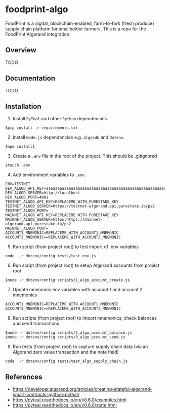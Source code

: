 # foodprint-algo

FoodPrint is a digital, blockchain-enabled, farm-to-fork (fresh produce) supply chain platform for smallholder farmers. 
This is a repo for the FoodPrint Algorand integration.


## Overview
TODO

## Documentation
TODO

## Installation

1. Install `PyTeal` and other `Python` dependencies. 
```
$pip install -r requirements.txt
```

2. Install `Node.js` dependencies e.g. `algosdk` and `dotenv`. 
```
$npm install1
```

3. Create a `.env` file in the root of the project. This should be .gitignored
```
$touch .env
```

4. Add environment variables to `.env`. 
```
ENV=TESTNET
DEV_ALGOD_API_KEY=aaaaaaaaaaaaaaaaaaaaaaaaaaaaaaaaaaaaaaaaaaaaaaaaaaaaaaaaaaaaaaaa
DEV_ALGOD_SERVER=http://localhost
DEV_ALGOD_PORT=4001
TESTNET_ALGOD_API_KEY=REPLACEME_WITH_PURESTAKE_KEY
TESTNET_ALGOD_SERVER=https://testnet-algorand.api.purestake.io/ps2
TESTNET_ALGOD_PORT=
MAINNET_ALGOD_API_KEY=REPLACEME_WITH_PURESTAKE_KEY
MAINNET_ALGOD_SERVER=https:https://mainnet-algorand.api.purestake.io/ps2
MAINNET_ALGOD_PORT=
ACCOUNT1_MNEMONIC=REPLACEME_WITH_ACCOUNT1_MNEMONIC
ACCOUNT2_MNEMONIC==REPLACEME_WITH_ACCOUNT2_MNEMONIC
```

5. Run script (from project root) to test import of .env variables
```
node  -r dotenv/config tests/test_env.js
```

6. Run script (from project root) to setup Algorand accounts from project root
```
$node -r dotenv/config scripts/1_algo_account_create.js  
```

7. Update mnemonic env variables with account 1 and account 2 mnemonics
```
ACCOUNT1_MNEMONIC=REPLACEME_WITH_ACCOUNT1_MNEMONIC
ACCOUNT2_MNEMONIC==REPLACEME_WITH_ACCOUNT2_MNEMONIC 
```

8. Run scripts (from project root) to import mnemonics, check balances and send transactions
``` 
$node -r dotenv/config scripts/2_algo_account_balance.js  
$node -r dotenv/config scripts/3_algo_account_send.js  
```

9. Run tests (from project root) to capture supply chain data (via an Algorand zero value transaction and the note field)
``` 
node  -r dotenv/config tests/test_algo_supply_chain.js
```

## References
- https://developer.algorand.org/articles/creating-stateful-algorand-smart-contracts-python-pyteal/
- https://pyteal.readthedocs.io/en/v0.6.0/examples.html
- https://pyteal.readthedocs.io/en/v0.6.0/state.html